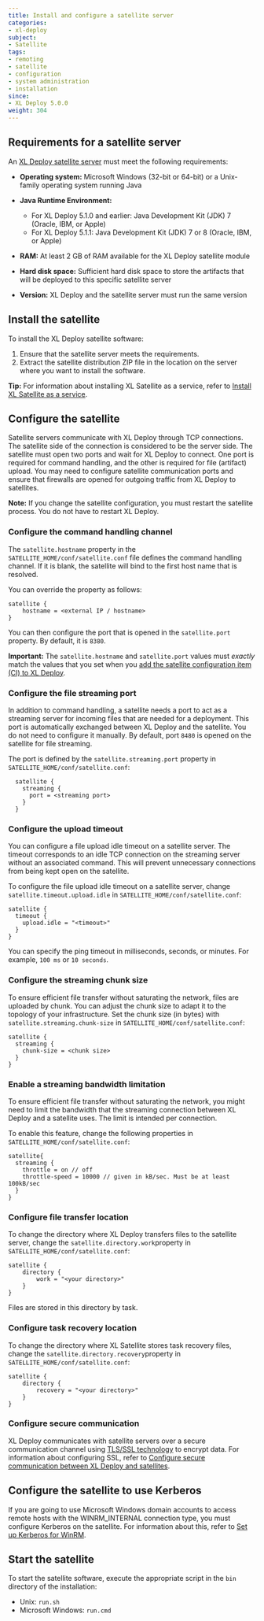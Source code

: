 ```yaml
---
title: Install and configure a satellite server
categories:
- xl-deploy
subject:
- Satellite
tags:
- remoting
- satellite
- configuration
- system administration
- installation
since:
- XL Deploy 5.0.0
weight: 304
---
```


## Requirements for a satellite server

An [XL Deploy satellite server](/xl-deploy/concept/getting-started-with-the-satellite-module.html) must meet the following requirements:

* **Operating system:** Microsoft Windows (32-bit or 64-bit) or a Unix-family operating system running Java

* **Java Runtime Environment:**
    * For XL Deploy 5.1.0 and earlier: Java Development Kit (JDK) 7 (Oracle, IBM, or Apple)
    * For XL Deploy 5.1.1: Java Development Kit (JDK) 7 or 8 (Oracle, IBM, or Apple)

* **RAM:** At least 2 GB of RAM available for the XL Deploy satellite module

* **Hard disk space:** Sufficient hard disk space to store the artifacts that will be deployed to this specific satellite server

* **Version:** XL Deploy and the satellite server must run the same version

## Install the satellite

To install the XL Deploy satellite software:

1. Ensure that the satellite server meets the requirements.
2. Extract the satellite distribution ZIP file in the location on the server where you want to install the software.

**Tip:** For information about installing XL Satellite as a service, refer to [Install XL Satellite as a service](/xl-deploy/how-to/install-satellite-service.html).

## Configure the satellite

Satellite servers communicate with XL Deploy through TCP connections. The satellite side of the connection is considered to be the server side. The satellite must open two ports and wait for XL Deploy to connect. One port is required for command handling, and the other is required for file (artifact) upload. You may need to configure satellite communication ports and ensure that firewalls are opened for outgoing traffic from XL Deploy to satellites.

**Note:** If you change the satellite configuration, you must restart the satellite process. You do not have to restart XL Deploy.

### Configure the command handling channel

The `satellite.hostname` property in the `SATELLITE_HOME/conf/satellite.conf` file defines the command handling channel. If it is blank, the satellite will bind to the first host name that is resolved.

You can override the property as follows:

    satellite {
        hostname = <external IP / hostname>
    }

You can then configure the port that is opened in the `satellite.port` property. By default, it is `8380`.

**Important:** The `satellite.hostname` and `satellite.port` values must *exactly* match the values that you set when you [add the satellite configuration item (CI) to XL Deploy](/xl-deploy/how-to/add-a-satellite-server-to-xl-deploy.html).

### Configure the file streaming port

In addition to command handling, a satellite needs a port to act as a streaming server for incoming files that are needed for a deployment. This port is automatically exchanged between XL Deploy and the satellite. You do not need to configure it manually. By default, port `8480` is opened on the satellite for file streaming.

The port is defined by the `satellite.streaming.port` property in `SATELLITE_HOME/conf/satellite.conf`:

      satellite {
        streaming {
          port = <streaming port>
        }
      }

### Configure the upload timeout

You can configure a file upload idle timeout on a satellite server. The timeout corresponds to an idle TCP connection on the streaming server without an associated command. This will prevent unnecessary connections from being kept open on the satellite.

To configure the file upload idle timeout on a satellite server, change `satellite.timeout.upload.idle` in `SATELLITE_HOME/conf/satellite.conf`:

    satellite {
      timeout {
        upload.idle = "<timeout>"
      }
    }

You can specify the ping timeout in milliseconds, seconds, or minutes. For example, `100 ms` or `10 seconds`.

### Configure the streaming chunk size

To ensure efficient file transfer without saturating the network, files are uploaded by chunk. You can adjust the chunk size to adapt it to the topology of your infrastructure. Set the chunk size (in bytes) with `satellite.streaming.chunk-size` in `SATELLITE_HOME/conf/satellite.conf`:

    satellite {
      streaming {
        chunk-size = <chunk size>
      }
    }

### Enable a streaming bandwidth limitation

To ensure efficient file transfer without saturating the network, you might need to limit the bandwidth that the streaming connection between XL Deploy and a satellite uses. The limit is intended per connection.

To enable this feature, change the following properties in `SATELLITE_HOME/conf/satellite.conf`:

    satellite{
      streaming {
        throttle = on // off
        throttle-speed = 10000 // given in kB/sec. Must be at least 100kB/sec
      }
    }

### Configure file transfer location

To change the directory where XL Deploy transfers files to the satellite server, change the `satellite.directory.work`property in `SATELLITE_HOME/conf/satellite.conf`:

    satellite {
        directory {
            work = "<your directory>"
        }
    }

Files are stored in this directory by task.

### Configure task recovery location

To change the directory where XL Satellite stores task recovery files, change the `satellite.directory.recovery`property in `SATELLITE_HOME/conf/satellite.conf`:

    satellite {
        directory {
            recovery = "<your directory>"
        }
    }

### Configure secure communication

XL Deploy communicates with satellite servers over a secure communication channel using [TLS/SSL technology](http://en.wikipedia.org/wiki/Transport_Layer_Security) to encrypt data. For information about configuring SSL, refer to [Configure secure communication between XL Deploy and satellites](/xl-deploy/how-to/configure-secure-communication-with-a-satellite.html).

## Configure the satellite to use Kerberos

If you are going to use Microsoft Windows domain accounts to access remote hosts with the WINRM_INTERNAL connection type, you must configure Kerberos on the satellite. For information about this, refer to [Set up Kerberos for WinRM](/xl-platform/how-to/using-cifs-smb-winrm-and-telnet.html#set-up-kerberos-for-xl-deploy-satellite).

## Start the satellite

To start the satellite software, execute the appropriate script in the `bin` directory of the installation:

* Unix: `run.sh`
* Microsoft Windows: `run.cmd`
